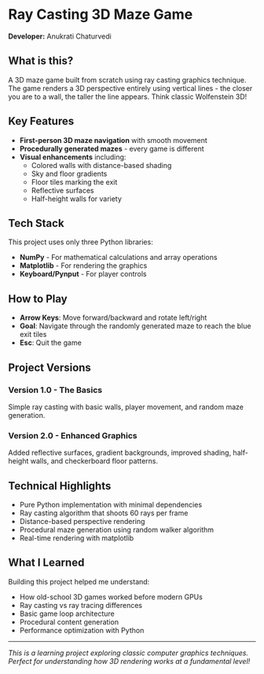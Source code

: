 # Ray Casting 3D Maze Game

**Developer:** Anukrati Chaturvedi

## What is this?

A 3D maze game built from scratch using ray casting graphics technique. The game renders a 3D perspective entirely using vertical lines - the closer you are to a wall, the taller the line appears. Think classic Wolfenstein 3D!

## Key Features

- **First-person 3D maze navigation** with smooth movement
- **Procedurally generated mazes** - every game is different
- **Visual enhancements** including:
  - Colored walls with distance-based shading
  - Sky and floor gradients
  - Floor tiles marking the exit
  - Reflective surfaces
  - Half-height walls for variety

## Tech Stack

This project uses only three Python libraries:

- **NumPy** - For mathematical calculations and array operations
- **Matplotlib** - For rendering the graphics
- **Keyboard/Pynput** - For player controls

## How to Play

- **Arrow Keys**: Move forward/backward and rotate left/right
- **Goal**: Navigate through the randomly generated maze to reach the blue exit tiles
- **Esc**: Quit the game

## Project Versions

### Version 1.0 - The Basics
Simple ray casting with basic walls, player movement, and random maze generation.

### Version 2.0 - Enhanced Graphics
Added reflective surfaces, gradient backgrounds, improved shading, half-height walls, and checkerboard floor patterns.

## Technical Highlights

- Pure Python implementation with minimal dependencies
- Ray casting algorithm that shoots 60 rays per frame
- Distance-based perspective rendering
- Procedural maze generation using random walker algorithm
- Real-time rendering with matplotlib

## What I Learned

Building this project helped me understand:
- How old-school 3D games worked before modern GPUs
- Ray casting vs ray tracing differences
- Basic game loop architecture
- Procedural content generation
- Performance optimization with Python

---

*This is a learning project exploring classic computer graphics techniques. Perfect for understanding how 3D rendering works at a fundamental level!*